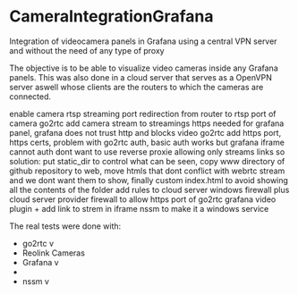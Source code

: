 # CameraIntegrationGrafana
Integration of videocamera panels in Grafana using a central VPN server and without the need of any type of proxy


The objective is to be able to visualize video cameras inside any Grafana panels. 
This was also done in a cloud server that serves as a OpenVPN server aswell whose clients are the routers to which the cameras are connected.

enable camera rtsp streaming
port redirection from router to rtsp port of camera
go2rtc add camera stream to streamings
https needed for grafana panel, grafana does not trust http and blocks video
go2rtc add https port, https certs, 
problem with go2rtc auth, basic auth works but grafana iframe cannot auth
dont want to use reverse proxie allowing only streams links so solution: put static_dir to control what can be seen, copy www directory of github repository to web, move htmls that dont conflict with webrtc stream and we dont want them to show, finally custom index.html to avoid showing all the contents of the folder
add rules to cloud server windows firewall plus cloud server provider firewall to allow https port of go2rtc
grafana video plugin + add link to strem in iframe
nssm to make it a windows service


The real tests were done with:
- go2rtc v
- Reolink Cameras
- Grafana v
- 
- nssm v
